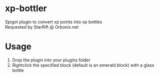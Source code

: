 # xp-bottler
Spigot plugin to convert xp points into xp bottles\
Requested by StarRift @ Orbonix.net

# Usage
1. Drop the plugin into your plugins folder
2. Rightclick the specified block (default is an emerald block) with a glass bottle